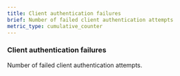 ```yaml
---
title: Client authentication failures
brief: Number of failed client authentication attempts
metric_type: cumulative_counter
---
```


### Client authentication failures

Number of failed client authentication attempts.
